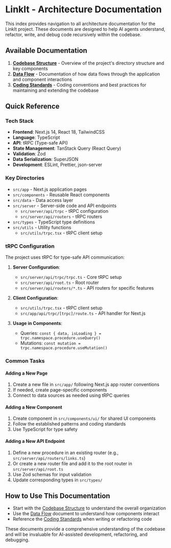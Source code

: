 # LinkIt - Architecture Documentation

This index provides navigation to all architecture documentation for the LinkIt project. These documents are designed to help AI agents understand, refactor, write, and debug code recursively within the codebase.

## Available Documentation

1. [**Codebase Structure**](./codebase-structure.md) - Overview of the project's directory structure and key components
2. [**Data Flow**](./data-flow.md) - Documentation of how data flows through the application and component interactions
3. [**Coding Standards**](./coding-standards.md) - Coding conventions and best practices for maintaining and extending the codebase

## Quick Reference

### Tech Stack

- **Frontend**: Next.js 14, React 18, TailwindCSS
- **Language**: TypeScript
- **API**: tRPC (Type-safe API)
- **State Management**: TanStack Query (React Query)
- **Validation**: Zod
- **Data Serialization**: SuperJSON
- **Development**: ESLint, Prettier, json-server

### Key Directories

- `src/app` - Next.js application pages
- `src/components` - Reusable React components
- `src/data` - Data access layer
- `src/server` - Server-side code and API endpoints
  - `src/server/api/trpc` - tRPC configuration
  - `src/server/api/routers` - tRPC routers
- `src/types` - TypeScript type definitions
- `src/utils` - Utility functions
  - `src/utils/trpc.tsx` - tRPC client setup

### tRPC Configuration

The project uses tRPC for type-safe API communication:

1. **Server Configuration**:
   - `src/server/api/trpc/trpc.ts` - Core tRPC setup
   - `src/server/api/root.ts` - Root router
   - `src/server/api/routers/*.ts` - API routers for specific features

2. **Client Configuration**:
   - `src/utils/trpc.tsx` - tRPC client setup
   - `src/app/api/trpc/[trpc]/route.ts` - API handler for Next.js

3. **Usage in Components**:
   - Queries: `const { data, isLoading } = trpc.namespace.procedure.useQuery()`
   - Mutations: `const mutation = trpc.namespace.procedure.useMutation()`

### Common Tasks

#### Adding a New Page

1. Create a new file in `src/app/` following Next.js app router conventions
2. If needed, create page-specific components
3. Connect to data sources as needed using tRPC queries

#### Adding a New Component

1. Create component in `src/components/ui/` for shared UI components
2. Follow the established patterns and coding standards
3. Use TypeScript for type safety

#### Adding a New API Endpoint

1. Define a new procedure in an existing router (e.g., `src/server/api/routers/links.ts`)
2. Or create a new router file and add it to the root router in `src/server/api/root.ts`
3. Use Zod schemas for input validation
4. Update corresponding types in `src/types/`

## How to Use This Documentation

- Start with the [Codebase Structure](./codebase-structure.md) to understand the overall organization
- Use the [Data Flow](./data-flow.md) document to understand how components interact
- Reference the [Coding Standards](./coding-standards.md) when writing or refactoring code

These documents provide a comprehensive understanding of the codebase and will be invaluable for AI-assisted development, refactoring, and debugging. 